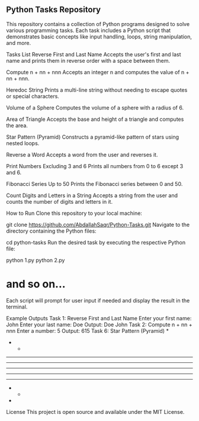 ## Python Tasks Repository

This repository contains a collection of Python programs designed to solve various programming tasks. Each task includes a Python script that demonstrates basic concepts like input handling, loops, string manipulation, and more.

Tasks List
Reverse First and Last Name
Accepts the user's first and last name and prints them in reverse order with a space between them.

Compute n + nn + nnn
Accepts an integer n and computes the value of n + nn + nnn.

Heredoc String
Prints a multi-line string without needing to escape quotes or special characters.

Volume of a Sphere
Computes the volume of a sphere with a radius of 6.

Area of Triangle
Accepts the base and height of a triangle and computes the area.

Star Pattern (Pyramid)
Constructs a pyramid-like pattern of stars using nested loops.

Reverse a Word
Accepts a word from the user and reverses it.

Print Numbers Excluding 3 and 6
Prints all numbers from 0 to 6 except 3 and 6.

Fibonacci Series Up to 50
Prints the Fibonacci series between 0 and 50.

Count Digits and Letters in a String
Accepts a string from the user and counts the number of digits and letters in it.

How to Run
Clone this repository to your local machine:


git clone https://github.com/AbdallahSaqr/Python-Tasks.git
Navigate to the directory containing the Python files:


cd python-tasks
Run the desired task by executing the respective Python file:


python 1.py
python 2.py
# and so on...
Each script will prompt for user input if needed and display the result in the terminal.

Example Outputs
Task 1: Reverse First and Last Name
Enter your first name: John
Enter your last name: Doe
Output: Doe John
Task 2: Compute n + nn + nnn
Enter a number: 5
Output: 615
Task 6: Star Pattern (Pyramid)
* 
* * 
* * * 
* * * * 
* * * * * 
* * * * 
* * * 
* * 
* 
License
This project is open source and available under the MIT License.
